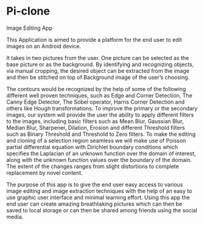 # Pi-clone
 Image Editing App


This Application is aimed to provide a platform for the end user to edit images on 
an Android device.

It takes in two pictures from the user. One picture can be selected as the base 
picture or as the background. By identifying and recognizing objects, via manual 
cropping, the desired object can be extracted from the image and then be stitched 
on top of Background image of the user’s choosing.

The contours would be recognized by the help of some of the following different 
well proven techniques, such as Edge and Corner Detection, The Canny Edge 
Detector, The Sobel operator, Harris Corner Detection and others like Hough 
transformations. To improve the primary or the secondary images, our system will 
provide the user the ability to apply different filters to the images, including basic 
filters such as Mean Blur, Gaussian Blur, Median Blur, Sharpener, Dilation, 
Erosion and different Threshold filters such as Binary Threshold and Threshold to 
Zero filters. To make the editing and cloning of a selection region seamless we 
will make use of Poisson partial differential equation with Dirichlet boundary 
conditions which specifies the Laplacian of an unknown function over the domain 
of interest, along with the unknown function values over the boundary of the 
domain. The extent of the changes ranges from slight distortions to complete 
replacement by novel content.

The purpose of this app is to give the end user easy access to various image editing 
and image extraction techniques with the help of an easy to use graphic user 
interface and minimal learning effort. Using this app the end user can create 
amazing breathtaking pictures which can then be saved to local storage or can then 
be shared among friends using the social media.